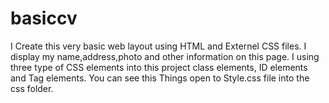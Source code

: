 # basiccv
 I Create this very basic web layout using HTML and Externel CSS files. I display my name,address,photo and other information on this page.
 I using three type of CSS elements into this project class elements, ID elements and Tag elements. You can see this Things open to Style.css file into the css folder.
